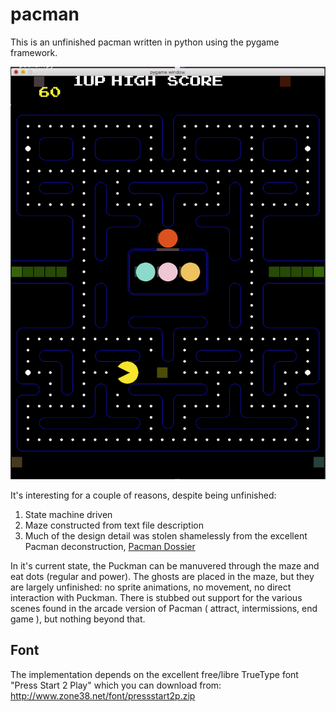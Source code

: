 # pacman

This is an unfinished pacman written in python using the pygame framework.

![Screenshot](https://raw.githubusercontent.com/JnyJny/pacman/e0a8ff74958e2b1b5c90c637f73c74a35eccdb2a/screenshots/Screen%20Shot%202015-09-05%20at%205%20Sep%2010.43.22%20AM.png)

It's interesting for a couple of reasons, despite being unfinished:

 1. State machine driven
 2. Maze constructed from text file description
 3. Much of the design detail was stolen shamelessly from the excellent Pacman deconstruction, [Pacman Dossier](http://home.comcast.net/~jpittman2/pacman/pacmandossier.html)

In it's current state, the Puckman can be manuvered through the maze and eat dots (regular and power). The ghosts
are placed in the maze, but they are largely unfinished: no sprite animations, no movement, no direct interaction
with Puckman.  There is stubbed out support for the various scenes found in the arcade version of Pacman ( attract,
intermissions, end game ), but nothing beyond that.

## Font
The implementation depends on the excellent free/libre TrueType font "Press Start 2 Play" which
you can download from: http://www.zone38.net/font/pressstart2p.zip
